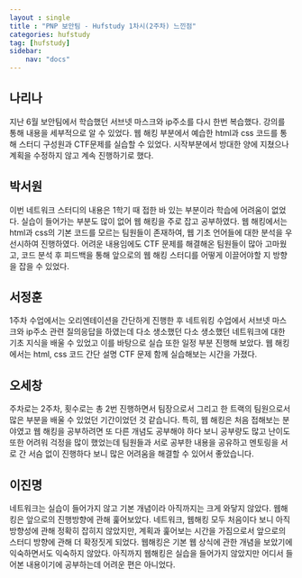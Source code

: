 ```yaml
---
layout : single
title : "PNP 보안팀 - Hufstudy 1차시(2주차) 느낀점"
categories: hufstudy
tag: [hufstudy]
sidebar:
    nav: "docs"
---
```


## 나리나
지난 6월 보안팀에서 학습했던 서브넷 마스크와 ip주소를 다시 한번 복습했다. 강의를 통해 내용을 세부적으로 알 수 있었다.
웹 해킹 부분에서 예습한 html과 css 코드를 통해 스터디 구성원과 CTF문제를 실습할 수 있었다.
시작부분에서 방대한 양에 지쳤으나 계획을 수정하지 않고 계속 진행하기로 했다.


## 박서원
이번 네트워크 스터디의 내용은 1학기 때 접한 바 있는 부분이라 학습에 어려움이 없었다. 실습이 들어가는 부분도 많이 없어 웹 해킹을 주로 잡고 공부하였다. 웹 해킹에서는 html과 css의 기본 코드를 모르는 팀원들이 존재하여, 웹 기초 언어들에 대한 분석을 우선시하여 진행하였다. 어려운 내용임에도 CTF 문제를 해결해온 팀원들이 많아 고마웠고, 코드 분석 후 피드백을 통해 앞으로의 웹 해킹 스터디를 어떻게 이끌어야할 지 방향을 잡을 수 있었다.

## 서정훈
1주차 수업에서는 오리엔테이션을 간단하게 진행한 후 네트워킹 수업에서 서브넷 마스크와 ip주소 관련 질의응답을 하였는데 다소 생소했던 다소 생소했던 네트워크에 대한 기초 지식을 배울 수 있었고 이를 바탕으로 실습 또한 일정 부분 진행해 보았다. 웹 해킹에서는 html, css 코드 간단 설명 CTF 문제 함께 실습해보는 시간을 가졌다. 

## 오세창
주차로는 2주차, 횟수로는 총 2번 진행하면서 팀장으로서 그리고 한 트랙의 팀원으로서 많은 부분을 배울 수 있었던 기간이었던 것 같습니다. 특히, 웹 해킹은 처음 접해보는 분야였고 웹 해킹을 공부하려면 또 다른 개념도 공부해야 하다 보니 공부량도 많고 난이도 또한 어려워 걱정을 많이 했었는데 팀원들과 서로 공부한 내용을 공유하고 멘토링을 서로 간 서슴 없이 진행하다 보니 많은 어려움을 해결할 수 있어서 좋았습니다.

## 이진명
네트워크는 실습이 들어가지 않고 기본 개념이라 아직까지는 크게 와닿지 않았다.
웹해킹은 앞으로의 진행방향에 관해 훑어보았다.
네트워크, 웹해킹 모두 처음이다 보니 아직 방향성에 관해 정확히 잡히지 않았지만,
계획과 훑어보는 시간을 가짐으로서 앞으로의 스터디 방향에 관해 더 확정짓게 되었다.
웹해킹은 기본 웹 상식에 관한 개념을 보았기에 익숙하면서도 익숙하지 않았다.
아직까지 웹해킹은 실습을 들어가지 않았지만 어디서 들어본 내용이기에 공부하는데 어려운 편은 아니었다.
